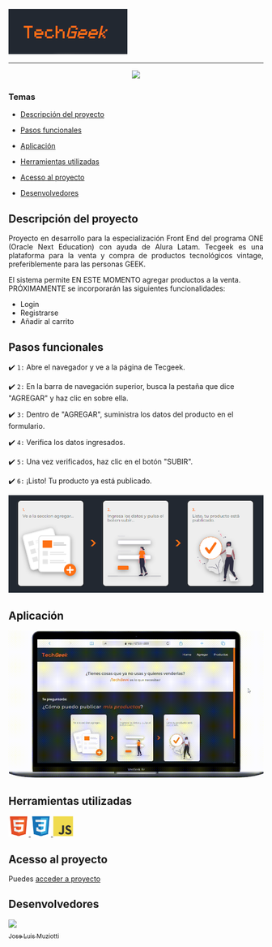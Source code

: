 ![logo_TecGeek](https://raw.githubusercontent.com/joselmuziotti/TecGeek-AluraGeek-/main/img/logo%20README.png#vitrinedev)

<hr>

<p align="center">
   <img src="http://img.shields.io/static/v1?label=STATUS&message=En%20desarrollo&color=RED&style=for-the-badge" #vitrinedev/>
</p>

### Temas

- [Descripción del proyecto](#descripcion)

- [Pasos funcionales](#proceso)

- [Aplicación](#aplicacion)

- [Herramientas utilizadas](#herramientas-utilizadas)

- [Acesso al proyecto](#acesso-al-proyecto)

- [Desenvolvedores](#desenvolvedores)

## Descripción del proyecto 

<p align="justify">
Proyecto en desarrollo para la especialización Front End del programa ONE (Oracle Next Education) con ayuda de Alura Latam. Tecgeek es una plataforma para la venta y compra de productos tecnológicos vintage, preferiblemente para las personas GEEK.

El sistema permite EN ESTE MOMENTO agregar productos a la venta. PRÓXIMAMENTE se incorporarán las siguientes funcionalidades:

- Login
- Registrarse
- Añadir al carrito
  
</p>

## Pasos funcionales

:heavy_check_mark: `1:` Abre el navegador y ve a la página de Tecgeek.

:heavy_check_mark: `2:` En la barra de navegación superior, busca la pestaña que dice "AGREGAR" y haz clic en sobre ella.

:heavy_check_mark: `3:` Dentro de "AGREGAR", suministra los datos del producto en el formulario.

:heavy_check_mark: `4:` Verifica los datos ingresados.

:heavy_check_mark: `5:` Una vez verificados, haz clic en el botón "SUBIR".

:heavy_check_mark: `6:` ¡Listo! Tu producto ya está publicado.

![Proceso para agregar un producto](https://github.com/joselmuziotti/TecGeek-AluraGeek-/blob/main/img/steps%20README.PNG)

## Aplicación

<div align="center">

![MacBook Emulator](https://github.com/joselmuziotti/TecGeek-AluraGeek-/blob/main/img/Video%20README.gif)

  </div>

###

## Herramientas utilizadas

<a href="https://developer.mozilla.org/es/docs/Glossary/HTML5" target="_blank"> <img src="https://github.com/devicons/devicon/blob/master/icons/html5/html5-original.svg" width="40" height="40"/> </a>
<a href="https://developer.mozilla.org/es/docs/Web/CSS" target="_blank"> <img src="https://github.com/devicons/devicon/blob/master/icons/css3/css3-original.svg" alt="firebase" width="40" height="40"/> </a>
<a href="https://developer.mozilla.org/es/docs/Web/JavaScript" target="_blank"> <img src="https://github.com/devicons/devicon/blob/master/icons/javascript/javascript-original.svg" alt="JavaScript" width="40" height="40"/> </a> 

###

## Acesso al proyecto

Puedes [acceder a proyecto](tec-geek-alura-geek.vercel.app)
 

## Desenvolvedores

[<img src="https://github.com/joselmuziotti.png" width=80><br><sub>Jose Luis Muziotti</sub>](https://github.com/joselmuziotti) 

